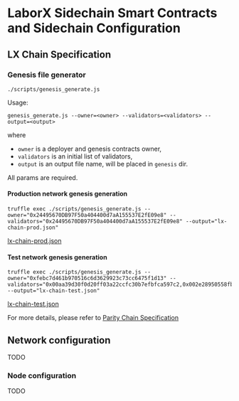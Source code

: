 # LaborX Sidechain Smart Contracts and Sidechain Configuration

## LX Chain Specification

### Genesis file generator

`./scripts/genesis_generate.js`

Usage:
```
genesis_generate.js --owner=<owner> --validators=<validators> --output=<output>
```
where
- `owner` is a deployer and genesis contracts owner,
- `validators` is an initial list of validators,
- `output` is an output file name, will be placed in `genesis` dir.

All params are required.

#### Production network genesis generation
```
truffle exec ./scripts/genesis_generate.js --owner="0x24495670DB97F50a404400d7aA155537E2fE09e8" --validators="0x24495670DB97F50a404400d7aA155537E2fE09e8" --output="lx-chain-prod.json"
```

[lx-chain-prod.json](./genesis/lx-chain-prod.json)

#### Test network genesis generation
```
truffle exec ./scripts/genesis_generate.js --owner="0xfebc7d461b970516c6d3629923c73cc6475f1d13" --validators="0x00aa39d30f0d20ff03a22ccfc30b7efbfca597c2,0x002e28950558fbede1a9675cb113f0bd20912019" --output="lx-chain-test.json"
```

[lx-chain-test.json](./genesis/lx-chain-test.json)

For more details, please refer to [Parity Chain Specification](https://wiki.parity.io/Chain-specification)

## Network configuration

TODO

### Node configuration

TODO
